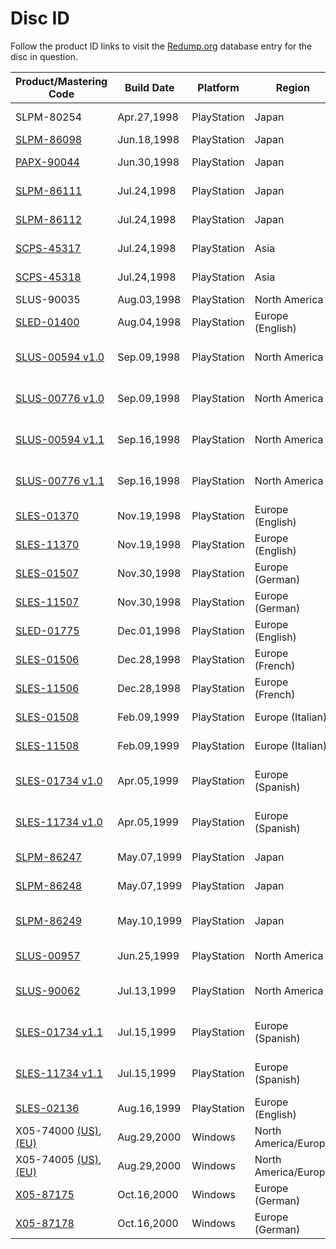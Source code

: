 
# Disc ID

Follow the product ID links to visit the [Redump.org](http://redump.org/) database entry for the disc in question.

Product/Mastering Code                         | Build Date  | Platform    | Region               | Release
---------------------------------------------- | ----------- | ----------- | -------------------- | -------
SLPM-80254                                     | Apr.27,1998 | PlayStation | Japan                | Pilot Disc
[SLPM-86098][SLPM86098]                        | Jun.18,1998 | PlayStation | Japan                | Demo
[PAPX-90044][PAPX90044]                        | Jun.30,1998 | PlayStation | Japan                | Pilot Disc
[SLPM-86111][SLPM86111]                        | Jul.24,1998 | PlayStation | Japan                | Retail (Disc 1)
[SLPM-86112][SLPM86112]                        | Jul.24,1998 | PlayStation | Japan                | Retail (Disc 2)
[SCPS-45317][SCPS45317]                        | Jul.24,1998 | PlayStation | Asia                 | Retail (Disc 1)
[SCPS-45318][SCPS45318]                        | Jul.24,1998 | PlayStation | Asia                 | Retail (Disc 2)
SLUS-90035                                     | Aug.03,1998 | PlayStation | North America        | Demo
[SLED-01400][SLED01400]                        | Aug.04,1998 | PlayStation | Europe (English)     | Demo
[SLUS-00594 v1.0][SLUS00594v10]                | Sep.09,1998 | PlayStation | North America        | Retail v1.0 (Disc 1)
[SLUS-00776 v1.0][SLUS00776v10]                | Sep.09,1998 | PlayStation | North America        | Retail v1.0 (Disc 2)
[SLUS-00594 v1.1][SLUS00594v11]                | Sep.16,1998 | PlayStation | North America        | Retail v1.1 (Disc 1)
[SLUS-00776 v1.1][SLUS00776v11]                | Sep.16,1998 | PlayStation | North America        | Retail v1.1 (Disc 2)
[SLES-01370][SLES01370]                        | Nov.19,1998 | PlayStation | Europe (English)     | Retail (Disc 1)
[SLES-11370][SLES11370]                        | Nov.19,1998 | PlayStation | Europe (English)     | Retail (Disc 2)
[SLES-01507][SLES01507]                        | Nov.30,1998 | PlayStation | Europe (German)      | Retail (Disc 1)
[SLES-11507][SLES11507]                        | Nov.30,1998 | PlayStation | Europe (German)      | Retail (Disc 2)
[SLED-01775][SLED01775]                        | Dec.01,1998 | PlayStation | Europe (English)     | Demo
[SLES-01506][SLES01506]                        | Dec.28,1998 | PlayStation | Europe (French)      | Retail (Disc 1)
[SLES-11506][SLES11506]                        | Dec.28,1998 | PlayStation | Europe (French)      | Retail (Disc 2)
[SLES-01508][SLES01508]                        | Feb.09,1999 | PlayStation | Europe (Italian)     | Retail (Disc 1)
[SLES-11508][SLES11508]                        | Feb.09,1999 | PlayStation | Europe (Italian)     | Retail (Disc 2)
[SLES-01734 v1.0][SLES01734v10]                | Apr.05,1999 | PlayStation | Europe (Spanish)     | Retail v1.0 (Disc 1)
[SLES-11734 v1.0][SLES11734v10]                | Apr.05,1999 | PlayStation | Europe (Spanish)     | Retail v1.0 (Disc 2)
[SLPM-86247][SLPM86247]                        | May.07,1999 | PlayStation | Japan                | Integral (Disc 1)
[SLPM-86248][SLPM86248]                        | May.07,1999 | PlayStation | Japan                | Integral (Disc 2)
[SLPM-86249][SLPM86249]                        | May.10,1999 | PlayStation | Japan                | Integral (VR Disc)
[SLUS-00957][SLUS00957]                        | Jun.25,1999 | PlayStation | North America        | VR Missions
[SLUS-90062][SLUS90062]                        | Jul.13,1999 | PlayStation | North America        | VR Missions Demo
[SLES-01734 v1.1][SLES01734v11]                | Jul.15,1999 | PlayStation | Europe (Spanish)     | Retail v1.1 (Disc 1)
[SLES-11734 v1.1][SLES11734v11]                | Jul.15,1999 | PlayStation | Europe (Spanish)     | Retail v1.1 (Disc 2)
[SLES-02136][SLES02136]                        | Aug.16,1999 | PlayStation | Europe (English)     | Special Missions
X05-74000 [(US)][X0574000U], [(EU)][X0574000E] | Aug.29,2000 | Windows     | North America/Europe | Retail (Disc 1)
X05-74005 [(US)][X0574005U], [(EU)][X0574005E] | Aug.29,2000 | Windows     | North America/Europe | Retail (Disc 2)
[X05-87175][X0587175]                          | Oct.16,2000 | Windows     | Europe (German)      | Retail (Disc 1)
[X05-87178][X0587178]                          | Oct.16,2000 | Windows     | Europe (German)      | Retail (Disc 2)

[PAPX90044]: http://redump.org/disc/25012/
[SLPM86098]: http://redump.org/disc/5600/
[SLPM86111]: http://redump.org/disc/1393/
[SLPM86112]: http://redump.org/disc/1394/
[SCPS45317]: http://redump.org/disc/34111/
[SCPS45318]: http://redump.org/disc/34112/
[SLED01400]: http://redump.org/disc/690/
[SLUS00594v10]: http://redump.org/disc/102/
[SLUS00776v10]: http://redump.org/disc/103/
[SLUS00594v11]: http://redump.org/disc/104/
[SLUS00776v11]: http://redump.org/disc/105/
[SLES01370]: http://redump.org/disc/597/
[SLES11370]: http://redump.org/disc/598/
[SLES01507]: http://redump.org/disc/3099/
[SLES11507]: http://redump.org/disc/3100/
[SLED01775]: http://redump.org/disc/47267/
[SLES01506]: http://redump.org/disc/15708/
[SLES11506]: http://redump.org/disc/15709/
[SLES01508]: http://redump.org/disc/100/
[SLES11508]: http://redump.org/disc/101/
[SLES01734v10]: http://redump.org/disc/48297/
[SLES11734v10]: http://redump.org/disc/48298/
[SLPM86247]: http://redump.org/disc/423/
[SLPM86248]: http://redump.org/disc/424/
[SLPM86249]: http://redump.org/disc/426/
[SLUS00957]: http://redump.org/disc/1386/
[SLUS90062]: http://redump.org/disc/17441/
[SLES01734v11]: http://redump.org/disc/3425/
[SLES11734v11]: http://redump.org/disc/3426/
[SLES02136]: http://redump.org/disc/1167/
[X0574000U]: http://redump.org/disc/1976/
[X0574000E]: http://redump.org/disc/35402/
[X0574005U]: http://redump.org/disc/1977/
[X0574005E]: http://redump.org/disc/35403/
[X0587175]: http://redump.org/disc/35520/
[X0587178]: http://redump.org/disc/35521/
